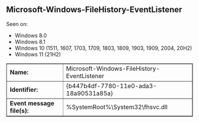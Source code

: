 ## Microsoft-Windows-FileHistory-EventListener

Seen on:
* Windows 8.0
* Windows 8.1
* Windows 10 (1511, 1607, 1703, 1709, 1803, 1809, 1903, 1909, 2004, 20H2)
* Windows 11 (21H2)

<table border="1" class="docutils">
  <tbody>
    <tr>
      <td><b>Name:</b></td>
      <td>Microsoft-Windows-FileHistory-EventListener</td>
    </tr>
    <tr>
      <td><b>Identifier:</b></td>
      <td>{b447b4df-7780-11e0-ada3-18a90531a85a}</td>
    </tr>
    <tr>
      <td><b>Event message file(s):</b></td>
      <td>%SystemRoot%\System32\fhsvc.dll</td>
    </tr>
  </tbody>
</table>

&nbsp;

